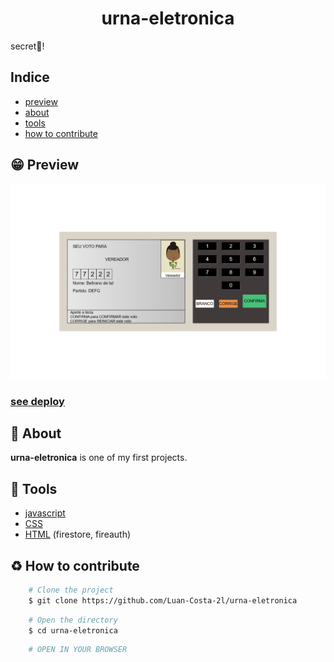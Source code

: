 <h1 style="text-align: center;">urna-eletronica</h1>
<p>secret🤫!</p>

## Indice
- [preview](#😁-preview)
- [about](#📃-about)
- [tools](#🔨-tools)
- [how to contribute](#♻️-how-to-contribute)

## 😁 Preview
<img src="assets/preview/preview.png" />

### [see deploy](https://luan-costa-2l.github.io/urna-eletronica/)
## 📃 About

**urna-eletronica** is one of my first projects.

## 🔨 Tools
- [javascript](https://legacy.reactjs.org/)
- [CSS](https://www.typescriptlang.org/)
- [HTML](https://firebase.google.com/?hl=pt-br) (firestore, fireauth)

## ♻️ How to contribute

```bash
    # Clone the project
    $ git clone https://github.com/Luan-Costa-2l/urna-eletronica
```

```bash
    # Open the directory
    $ cd urna-eletronica
```

```bash
    # OPEN IN YOUR BROWSER
```